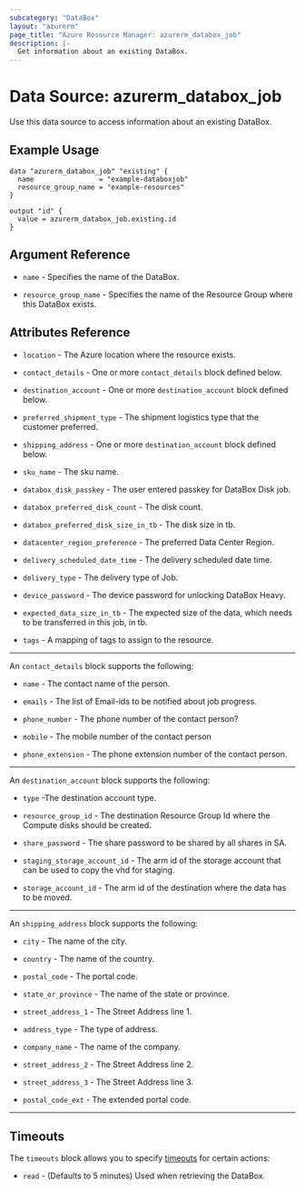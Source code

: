 ```yaml
---
subcategory: "DataBox"
layout: "azurerm"
page_title: "Azure Resource Manager: azurerm_databox_job"
description: |-
  Get information about an existing DataBox.
---
```


# Data Source: azurerm_databox_job

Use this data source to access information about an existing DataBox.

## Example Usage

```hcl
data "azurerm_databox_job" "existing" {
  name                = "example-databoxjob"
  resource_group_name = "example-resources"
}

output "id" {
  value = azurerm_databox_job.existing.id
}
```

## Argument Reference

* `name` - Specifies the name of the DataBox.

* `resource_group_name` - Specifies the name of the Resource Group where this DataBox exists.

## Attributes Reference

* `location` - The Azure location where the resource exists.

* `contact_details` - One or more `contact_details` block defined below.

* `destination_account` - One or more `destination_account` block defined below.

* `preferred_shipment_type` - The shipment logistics type that the customer preferred.

* `shipping_address` - One or more `destination_account` block defined below.

* `sku_name` - The sku name.

* `databox_disk_passkey` - The user entered passkey for DataBox Disk job.

* `databox_preferred_disk_count` - The disk count.

* `databox_preferred_disk_size_in_tb` - The disk size in tb.

* `datacenter_region_preference` - The preferred Data Center Region.

* `delivery_scheduled_date_time` - The delivery scheduled date time.

* `delivery_type` - The delivery type of Job.

* `device_password` - The device password for unlocking DataBox Heavy.

* `expected_data_size_in_tb` - The expected size of the data, which needs to be transferred in this job, in tb.

* `tags` - A mapping of tags to assign to the resource.

---

An `contact_details` block supports the following:

* `name` - The contact name of the person.

* `emails` - The list of Email-ids to be notified about job progress.

* `phone_number` - The phone number of the contact person?

* `mobile` - The mobile number of the contact person

* `phone_extension` - The phone extension number of the contact person.

---

An `destination_account` block supports the following:

* `type` -The destination account type.

* `resource_group_id` - The destination Resource Group Id where the Compute disks should be created.

* `share_password` - The share password to be shared by all shares in SA.

* `staging_storage_account_id` - The arm id of the storage account that can be used to copy the vhd for staging.

* `storage_account_id` - The arm id of the destination where the data has to be moved.

---

An `shipping_address` block supports the following:

* `city` - The name of the city.

* `country` - The name of the country.

* `postal_code` - The portal code.

* `state_or_province` - The name of the state or province.

* `street_address_1` - The Street Address line 1.

* `address_type` - The type of address.

* `company_name` - The name of the company.

* `street_address_2` - The Street Address line 2.

* `street_address_3` - The Street Address line 3.

* `postal_code_ext` - The extended portal code.

---

## Timeouts

The `timeouts` block allows you to specify [timeouts](https://www.terraform.io/docs/configuration/resources.html#timeouts) for certain actions:

* `read` - (Defaults to 5 minutes) Used when retrieving the DataBox.
